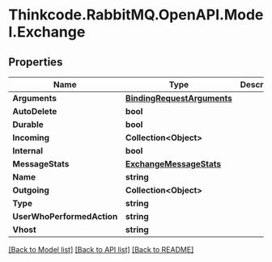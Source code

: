 # Thinkcode.RabbitMQ.OpenAPI.Model.Exchange
## Properties

Name | Type | Description | Notes
------------ | ------------- | ------------- | -------------
**Arguments** | [**BindingRequestArguments**](BindingRequestArguments.md) |  | [optional] 
**AutoDelete** | **bool** |  | [optional] 
**Durable** | **bool** |  | [optional] 
**Incoming** | **Collection&lt;Object&gt;** |  | [optional] 
**Internal** | **bool** |  | [optional] 
**MessageStats** | [**ExchangeMessageStats**](ExchangeMessageStats.md) |  | [optional] 
**Name** | **string** |  | [optional] 
**Outgoing** | **Collection&lt;Object&gt;** |  | [optional] 
**Type** | **string** |  | [optional] 
**UserWhoPerformedAction** | **string** |  | [optional] 
**Vhost** | **string** |  | [optional] 

[[Back to Model list]](../README.md#documentation-for-models) [[Back to API list]](../README.md#documentation-for-api-endpoints) [[Back to README]](../README.md)

